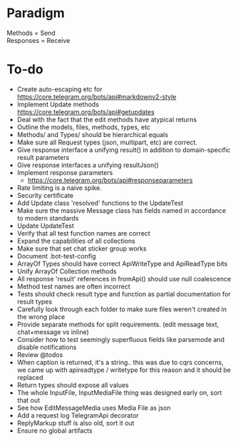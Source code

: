 # Paradigm

Methods = Send  
Responses = Receive

# To-do

- Create auto-escaping etc for https://core.telegram.org/bots/api#markdownv2-style
- Implement Update methods https://core.telegram.org/bots/api#getupdates
- Deal with the fact that the edit methods have atypical returns
- Outline the models, files, methods, types, etc
- Methods/ and Types/ should be hierarchical equals
- Make sure all Request types (json, multipart, etc) are correct.
- Give response interface a unifying result() in addition to domain-specific result parameters
- Give response interfaces a unifying resultJson() 
- Implement response parameters
    - https://core.telegram.org/bots/api#responseparameters
- Rate limiting is a naive spike.  
- Security certificate
- Add Update class 'resolved' functions to the UpdateTest
- Make sure the massive Message class has fields named in accordance to modern standards
- Update UpdateTest
- Verify that all test function names are correct
- Expand the capabilities of all collections 
- Make sure that set chat sticker group works
- Document .bot-test-config
- ArrayOf Types should have correct ApiWriteType and ApiReadType bits
- Unify ArrayOf Collection methods
- All response 'result' references in fromApi() should use null coalescence 
- Method test names are often incorrect
- Tests should check result type and function as partial documentation for result types
- Carefully look through each folder to make sure files weren't created in the wrong place
- Provide separate methods for split requirements. (edit message text, chat+message vs inline)
- Consider how to test seemingly superfluous fields like parsemode and disable notifications 
- Review @todos
- When caption is returned, it's a string.. this was due to cqrs concerns, we came up with apireadtype / writetype for this reason and it should be replaced 
- Return types should expose all values
- The whole InputFile, InputMediaFile thing was designed early on, sort that out
- See how EditMessageMedia uses Media File as json
- Add a request log TelegramApi decorator
- ReplyMarkup stuff is also old, sort it out
- Ensure no global artifacts